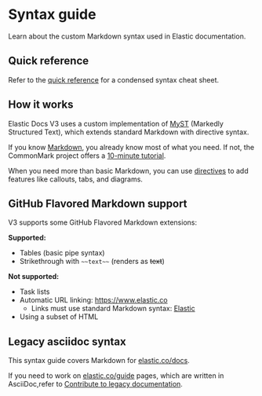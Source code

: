 # Syntax guide

Learn about the custom Markdown syntax used in Elastic documentation.

## Quick reference

Refer to the [quick reference](quick-ref.md) for a condensed syntax cheat sheet.

## How it works

Elastic Docs V3 uses a custom implementation of [MyST](https://mystmd.org/) (Markedly Structured Text), which extends standard Markdown with directive syntax.

If you know [Markdown](https://commonmark.org), you already know most of what you need. If not, the CommonMark project offers a [10-minute tutorial](https://commonmark.org/help/). 

When you need more than basic Markdown, you can use [directives](directives.md) to add features like callouts, tabs, and diagrams.

## GitHub Flavored Markdown support

V3 supports some GitHub Flavored Markdown extensions:

**Supported:**
- Tables (basic pipe syntax)
- Strikethrough with `~~text~~` (renders as ~~text~~)

**Not supported:**
- Task lists
- Automatic URL linking: https://www.elastic.co
  - Links must use standard Markdown syntax: [Elastic](https://www.elastic.co)
- Using a subset of HTML

## Legacy asciidoc syntax

This syntax guide covers Markdown for [elastic.co/docs](https://elastic.co/docs).

If you need to work on [elastic.co/guide](https://elastic.co/guide) pages, which are written in AsciiDoc,refer to [Contribute to legacy documentation](../contribute/legacy-docs.md).